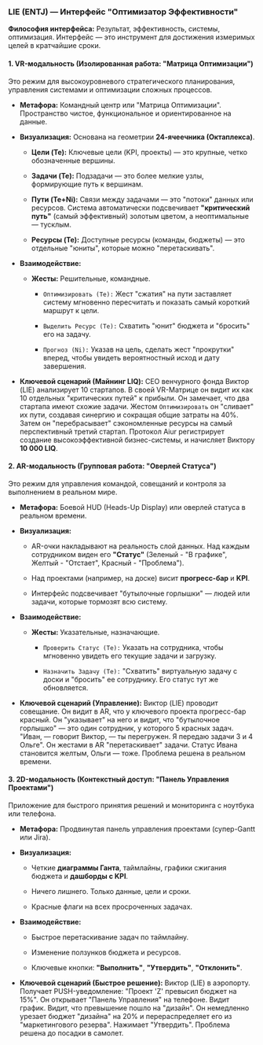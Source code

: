 ### LIE (ENTJ) — Интерфейс "Оптимизатор Эффективности"

**Философия интерфейса:** Результат, эффективность, системы, оптимизация. Интерфейс — это инструмент для достижения измеримых целей в кратчайшие сроки.

#### 1. VR-модальность (Изолированная работа: "Матрица Оптимизации")

Это режим для высокоуровневого стратегического планирования, управления системами и оптимизации сложных процессов.

- **Метафора:** Командный центр или "Матрица Оптимизации". Пространство чистое, функциональное и ориентированное на данные.
    
- **Визуализация:** Основана на геометрии **24-ячеечника (Октаплекса)**.
    
    - **Цели (Te):** Ключевые цели (KPI, проекты) — это крупные, четко обозначенные вершины.
        
    - **Задачи (Te):** Подзадачи — это более мелкие узлы, формирующие путь к вершинам.
        
    - **Пути (Te+Ni):** Связи между задачами — это "потоки" данных или ресурсов. Система автоматически подсвечивает **"критический путь"** (самый эффективный) золотым цветом, а неоптимальные — тусклым.
        
    - **Ресурсы (Te):** Доступные ресурсы (команды, бюджеты) — это отдельные "юниты", которые можно "перетаскивать".
        
- **Взаимодействие:**
    
    - **Жесты:** Решительные, командные.
        
        - `Оптимизировать (Te):` Жест "сжатия" на пути заставляет систему мгновенно пересчитать и показать самый короткий маршрут к цели.
            
        - `Выделить Ресурс (Te):` Схватить "юнит" бюджета и "бросить" его на задачу.
            
        - `Прогноз (Ni):` Указав на цель, сделать жест "прокрутки" вперед, чтобы увидеть вероятностный исход и дату завершения.
            
- **Ключевой сценарий (Майнинг LIQ):** CEO венчурного фонда Виктор (LIE) анализирует 10 стартапов. В своей VR-Матрице он видит их как 10 отдельных "критических путей" к прибыли. Он замечает, что два стартапа имеют схожие задачи. Жестом `Оптимизировать` он "сливает" их пути, создавая синергию и сокращая общие затраты на 40%. Затем он "перебрасывает" сэкономленные ресурсы на самый перспективный третий стартап. Протокол Aiur регистрирует создание высокоэффективной бизнес-системы, и начисляет Виктору **10 000 LIQ**.
    

#### 2. AR-модальность (Групповая работа: "Оверлей Статуса")

Это режим для управления командой, совещаний и контроля за выполнением в реальном мире.

- **Метафора:** Боевой HUD (Heads-Up Display) или оверлей статуса в реальном времени.
    
- **Визуализация:**
    
    - AR-очки накладывают на реальность слой данных. Над каждым сотрудником виден его **"Статус"** (Зеленый - "В графике", Желтый - "Отстает", Красный - "Проблема").
        
    - Над проектами (например, на доске) висит **прогресс-бар** и **KPI**.
        
    - Интерфейс подсвечивает "бутылочные горлышки" — людей или задачи, которые тормозят всю систему.
        
- **Взаимодействие:**
    
    - **Жесты:** Указательные, назначающие.
        
        - `Проверить Статус (Te):` Указать на сотрудника, чтобы мгновенно увидеть его текущие задачи и загрузку.
            
        - `Назначить Задачу (Te):` "Схватить" виртуальную задачу с доски и "бросить" ее сотруднику. Его статус тут же обновляется.
            
- **Ключевой сценарий (Управление):** Виктор (LIE) проводит совещание. Он видит в AR, что у ключевого проекта прогресс-бар красный. Он "указывает" на него и видит, что "бутылочное горлышко" — это один сотрудник, у которого 5 красных задач. "Иван, — говорит Виктор, — ты перегружен. Я передаю задачи 3 и 4 Ольге". Он жестами в AR "перетаскивает" задачи. Статус Ивана становится желтым, Ольги — тоже. Проблема решена в реальном времени.
    

#### 3. 2D-модальность (Контекстный доступ: "Панель Управления Проектами")

Приложение для быстрого принятия решений и мониторинга с ноутбука или телефона.

- **Метафора:** Продвинутая панель управления проектами (супер-Gantt или Jira).
    
- **Визуализация:**
    
    - Четкие **диаграммы Ганта**, таймлайны, графики сжигания бюджета и **дашборды с KPI**.
        
    - Ничего лишнего. Только данные, цели и сроки.
        
    - Красные флаги на всех просроченных задачах.
        
- **Взаимодействие:**
    
    - Быстрое перетаскивание задач по таймлайну.
        
    - Изменение ползунков бюджета и ресурсов.
        
    - Ключевые кнопки: **"Выполнить"**, **"Утвердить"**, **"Отклонить"**.
        
- **Ключевой сценарий (Быстрое решение):** Виктор (LIE) в аэропорту. Получает PUSH-уведомление: "Проект 'Z' превысил бюджет на 15%". Он открывает "Панель Управления" на телефоне. Видит график. Видит, что превышение пошло на "дизайн". Он немедленно урезает бюджет "дизайна" на 20% и перераспределяет его из "маркетингового резерва". Нажимает "Утвердить". Проблема решена до посадки в самолет.